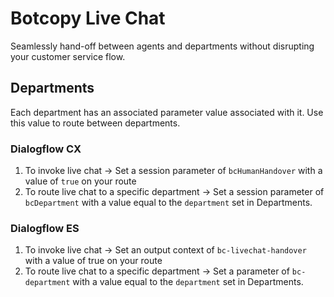 # Botcopy Live Chat

Seamlessly hand-off between agents and departments without disrupting your customer service flow. 

## Departments
Each department has an associated parameter value associated with it. Use this value to route between departments.

### Dialogflow CX 

1. To invoke live chat -> Set a session parameter of `bcHumanHandover` with a value of `true` on your route
2. To route live chat to a specific department ->  Set a session parameter of `bcDepartment` with a value equal to the `department` set in Departments.


### Dialogflow ES

1. To invoke live chat -> Set an output context of `bc-livechat-handover` with a value of true on your route
2. To route live chat to a specific department ->  Set a parameter of `bc-department` with a value equal to the `department` set in Departments.
